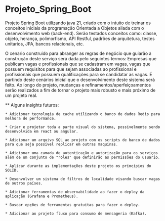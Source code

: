 # Projeto_Spring_Boot

Projeto Spring Boot utilizando java 21, criado com o intuito de treinar os conceitos iniciais da programação Orientada a Objetos aliada com o 
desenvolvimento web (back-end). Serão testados conceitos como: classe, objeto, 
herança, polimorfismo, API Restful, padrões de arquitetura, testes unitarios, JPA, bancos relacionais, etc.

O cenario construido para abranger as regras de negócio que guiarão a construção deste serviço será dada pelo seguintes 
termos: Empresas que publicam vagas e profissionais que se cadastram em vagas, vagas que possuem requisitos para que sejam 
associadas ao profissional e profissionais que possuem qualificações para se candidatar as vagas. É partindo deste cenários
inicial que o desenvolvimento deste sistema será feito. Ao longo do projeto, mudanças e refinamentos/aperfeiçoamentos 
serão realizados a fim de tornar o projeto mais robusto e mais próximo de um projeto real.

** Alguns insights futuros:

    * Adicionar tecnologia de cache utilizando o banco de dados Redis para melhora de performance. 

    * Criar e projetar toda a parte visual do sistema, possivelmente sendo desenvolvida em react ou angular.

    * Adicionar um arquivo SQL ao projeto com os scripts de banco de dados para que seja possivel replicar em outras maquinas.

    * Adicionar uma camada de autenticação e autorização para os serviços além de um conjunto de "roles" que definirão as permissões do usuario.

    * Aplicar durante as implementações deste projeto os principios do SOLID.

    * Desenvolver um sistema de filtros de localidade visando buscar vagas de outros países.

    * Adicionar ferramentas de observabilidade ao fazer o deploy da aplicação (Grafana e Prometheus).

    * Buscar opções de ferramentas gratuitas para fazer o deploy.

    * Adicionar ao projeto fluxo para consumo de mensageria (Kafka).

